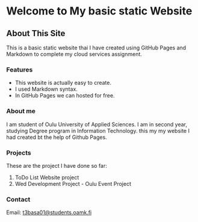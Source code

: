 # Welcome to My basic static Website 

## About This Site

This is a basic static website thai I have created using GitHub Pages and Markdown to complete my cloud services assignment.

### Features
- This website is actually easy to create.
- I used Markdown syntax.
- In GitHub Pages we can hosted for free.

### About me

I am student of Oulu University of Applied Sciences. I am in second year, studying Degree program in Information Technology. this my my website I had created bt the help of Github Pages.


### Projects
These are the project I have done so far:
1. ToDo List Website project
2. Wed Development Project - Oulu Event Project

### Contact
Email: t3basa01@students.oamk.fi

